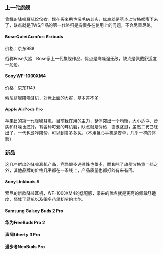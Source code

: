 ### 上一代旗舰



曾经的降噪耳机佼佼者，现在买来用也没毛病其实，优点就是基本上价格都降下来了，缺点就是TWS产品的第一代终归是有很多在使用上的问题，不会尽善尽美。



#### Bose QuietComfort Earbuds 

价格：京东989

俗称Bose大鲨，Bose家上一代旗舰作品，优点是降噪强无敌，缺点是佩戴舒适度一般般。

#### Sony WF-1000XM4

价格：京东1149

索尼旗舰降噪耳机，对标上面的大鲨，基本差不多

#### Apple AirPods Pro

苹果出的第一代降噪耳机，目前我在用的主力，整体突出一个均衡，大小适中、音质和降噪也还行，有各种可爱的耳机套，缺点就是价格一直很坚挺，虽然二代已经出了，一代也没咋降价，可以到拼多多买。（不用担心手机是安卓，几乎一样的体验）

### 新品



这几年新出的降噪耳机产品，竞品很多选择性也很多，而且除了旗舰价格贵一档之外，其他品牌的价格几乎都在一条线上，产品质量也都打的有来有回。



#### Sony Linkbuds S

索尼的新款降噪耳机，WF-1000XM4的低配版，带来的优点就是更高的佩戴舒适度，牺牲了续航以及很多花里胡哨的功能。

#### Samsung Galaxy Buds 2 Pro

#### 华为FreeBuds Pro 2

#### 声阔Liberty 3 Pro

#### 漫步者NeoBuds Pro

